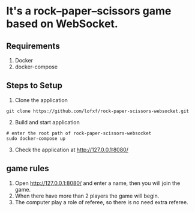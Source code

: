 # It's a rock–paper–scissors game based on WebSocket.

## Requirements

1. Docker
2. docker-compose

## Steps to Setup

1. Clone the application
```
git clone https://github.com/lofxf/rock-paper-scissors-websocket.git
```
2. Build and start application
```
# enter the root path of rock-paper-scissors-websocket
sudo docker-compose up
```
3. Check the application at http://127.0.0.1:8080/

## game rules

1. Open http://127.0.0.1:8080/ and enter a name, then you will join the game.
2. When there have more than 2 players the game will begin.
3. The computer play a role of referee, so there is no need extra referee.
